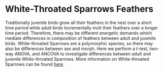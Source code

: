 # White-Throated Sparrows Feathers

Traditionally juvenile birds grow all their feathers in the nest over a short time period while adult birds incrementally molt their feathers over a longer time period. Therefore, there may be different energetic demands which mediate differences in composition of feathers between adult and juvenile birds. White-throated Sparrows are a polymorphic species, so there may also be differences between sex and morph. Here we perform a t-test, two-way ANOVA, and ANCOVA to investigate differences between adult and juvenile White-throated Sparrows. More information on White-throated Sparrows can be found [here](https://www.allaboutbirds.org/guide/White-throated_Sparrow/overview).
